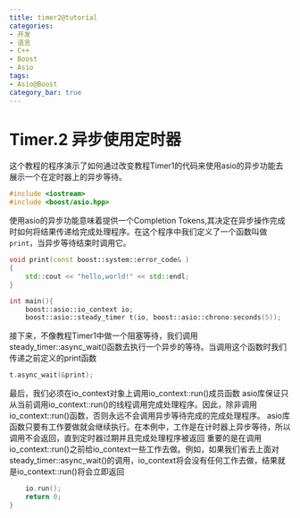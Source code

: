 ```yaml
---
title: timer2@tutorial
categories:
- 开发
- 语言
- C++
- Boost
- Asio
tags:
- Asio@Boost
category_bar: true
---
```

# Timer.2 异步使用定时器
这个教程的程序演示了如何通过改变教程Timer1的代码来使用asio的异步功能去展示一个在定时器上的异步等待。
``` c++
#include <iostream>
#include <boost/asio.hpp>
```
使用asio的异步功能意味着提供一个Completion Tokens,其决定在异步操作完成时如何将结果传递给完成处理程序。在这个程序中我们定义了一个函数叫做`print`，当异步等待结束时调用它。

``` c++
void print(const boost::system::error_code& )
{
    std::cout << "hello,world!" << std::endl;
}

int main(){
    boost::asio::io_context io;
    boost::asio::steady_timer t(io, boost::asio::chrono:seconds(5));
```
接下来，不像教程Timer1中做一个阻塞等待，我们调用steady_timer::async_wait()函数去执行一个异步的等待。当调用这个函数时我们传递之前定义的print函数
``` c++
t.async_wait(&print);
```
最后，我们必须在io_context对象上调用io_context::run()成员函数
asio库保证只从当前调用io_context::run()的线程调用完成处理程序。因此，除非调用io_context::run()函数，否则永远不会调用异步等待完成的完成处理程序。
asio库函数只要有工作要做就会继续执行。在本例中，工作是在计时器上异步等待，所以调用不会返回，直到定时器过期并且完成处理程序被返回
重要的是在调用io_context::run()之前给io_context一些工作去做。例如，如果我们省去上面对steady_timer::async_wait()的调用，io_context将会没有任何工作去做，结果就是io_context::run()将会立即返回
``` c++
    io.run();
    return 0;
}
```

